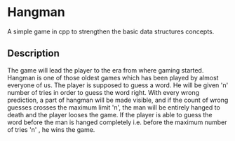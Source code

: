 # Hangman
A simple game in cpp to strengthen the basic data structures concepts.

## Description
The game will lead the player to the era from where gaming started. Hangman is one of those oldest games which has been played by almost everyone of us. The player is supposed to guess a word. He will be given 'n' number of tries in order to guess the word right. With every wrong prediction, a part of hangman will be made visible, and if the count of wrong guesses crosses the maximum limit 'n', the man will be entirely hanged to death and the player looses the game. If the player is able to guess the word before the man is hanged completely i.e. before the maximum number of tries 'n' , he wins the game.


